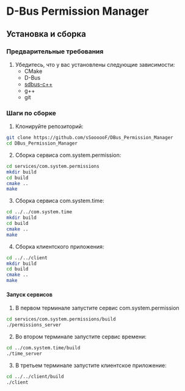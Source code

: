 # D-Bus Permission Manager

## Установка и сборка

### Предварительные требования

1. Убедитесь, что у вас установлены следующие зависимости:
   - CMake
   - D-Bus
   - [sdbus-c++](https://github.com/Kistler-Group/sdbus-cpp)
   - g++
   - git
  
### Шаги по сборке

1. Клонируйте репозиторий:
```bash
git clone https://github.com/sSoooooF/DBus_Permission_Manager
cd DBus_Permission_Manager
```

2. Сборка сервиса com.system.permission:
```bash
cd services/com.system.permissions
mkdir build
cd build
cmake ..
make
```

3. Сборка сервиса com.system.time:
```bash
cd ../../com.system.time
mkdir build
cd build
cmake ..
make
```

4. Сборка клиентского приложения:
```bash
cd ../../client
mkdir build
cd build
cmake ..
make
```

#### Запуск сервисов

1. В первом терминале запустите сервис com.system.permission
```bash
cd services/com.system.permissions/build
./permissions_server
```

2. Во втором терминале запустите сервис времени:

```bash
cd ../com.system.time/build
./time_server
```

3. В третьем терминале запустите клиентское приложение:
```bash
cd ../../client/build
./client
```
